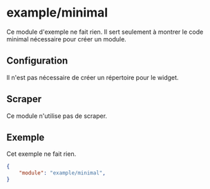 # example/minimal

Ce module d'exemple ne fait rien. Il sert seulement à montrer le code minimal
nécessaire pour créer un module.

## Configuration

Il n'est pas nécessaire de créer un répertoire pour le widget.

## Scraper

Ce module n'utilise pas de scraper.

## Exemple

Cet exemple ne fait rien.

```JSON
{
    "module": "example/minimal",
}
```
